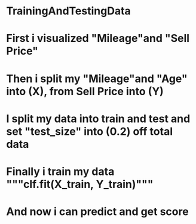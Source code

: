 # TrainingAndTestingData
# First i visualized "Mileage"and "Sell Price"
# Then i split my  "Mileage"and "Age" into (X), from Sell Price into (Y)
# I split my data into train and test and set "test_size" into (0.2) off total data
# Finally i train my data """clf.fit(X_train, Y_train)"""
# And now i can predict and get score
